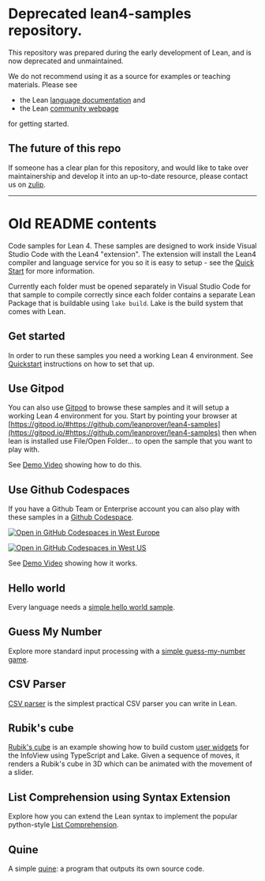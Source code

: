 # Deprecated lean4-samples repository.

This repository was prepared during the early development of Lean, and is now deprecated and unmaintained.

We do not recommend using it as a source for examples or teaching materials. Please see

* the Lean [language documentation](https://lean-lang.org/documentation/) and
* the Lean [community webpage](https://leanprover-community.github.io/)

for getting started.

## The future of this repo

If someone has a clear plan for this repository, and would like to take over maintainership and develop it into an up-to-date resource,
please contact us on [zulip](https://leanprover.zulipchat.com/).

----

# Old README contents
Code samples for Lean 4.  These samples are designed to work inside Visual Studio Code with the
Lean4 "extension".  The extension will install the Lean4 compiler and language service for you so it
is easy to setup - see the [Quick Start](https://leanprover.github.io/lean4/doc/quickstart.html) for
more information.

Currently each folder must be opened separately in Visual Studio Code for that sample to compile
correctly since each folder contains a separate Lean Package that is buildable using `lake build`.
Lake is the build system that comes with Lean.

## Get started

In order to run these samples you need a working Lean 4 environment.
See [Quickstart](https://leanprover.github.io/lean4/doc/quickstart.html)
instructions on how to set that up.

## Use Gitpod

You can also use [Gitpod](https://www.gitpod.io/docs/) to browse these samples and it will setup a
working Lean 4 environment for you.  Start by pointing your browser at
[https://gitpod.io/#https://github.com/leanprover/lean4-samples](https://gitpod.io/#https://github.com/leanprover/lean4-samples)
then when lean is installed use File/Open Folder... to open the sample that you want to play with.

See [Demo Video](https://youtu.be/_0QZXHoyZlA) showing how to do this.

## Use Github Codespaces

If you have a Github Team or Enterprise account you can also play with these samples in a [Github Codespace](https://docs.github.com/en/codespaces).

[![Open in GitHub Codespaces in West Europe](images/badge1.svg)](https://github.com/codespaces/new?hide_repo_select=true&ref=main&repo=452801263&machine=standardLinux32gb&location=WestEurope)

[![Open in GitHub Codespaces in West US](images/badge2.svg)](https://github.com/codespaces/new?hide_repo_select=true&ref=main&repo=452801263&machine=standardLinux32gb&location=WestUs2)

See [Demo Video](https://youtu.be/NLdM1_2TrfE) showing how it works.

## Hello world

Every language needs a [simple hello world sample](HelloWorld/README.md).

## Guess My Number

Explore more standard input processing with a [simple guess-my-number game](GuessMyNumber/README.md).

## CSV Parser

[CSV parser](CSVParser/README.md) is the simplest practical CSV parser you can write in Lean.

## Rubik's cube

[Rubik's cube](RubiksCube/README.md) is an example showing how to build custom [user widgets](https://leanprover.github.io/lean4/doc/examples/widgets.lean.html)
for the InfoView using TypeScript and Lake. Given a sequence of moves, it renders a Rubik's cube
in 3D which can be animated with the movement of a slider.


## List Comprehension using Syntax Extension

Explore how you can extend the Lean syntax to implement the popular python-style
[List Comprehension](ListComprehension/README.md).


## Quine

A simple [quine](https://en.wikipedia.org/wiki/Quine_(computing)): a program that outputs its own source code.
